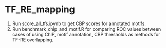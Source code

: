 # TF_RE_mapping

1. Run score_all_tfs.ipynb to get CBP scores for annotated motifs.
2. Run benchmark_chip_and_motif.R for comparing ROC values between cases of using ChIP, motif annotation, CBP thresholds as methods for TF-RE overlapping.